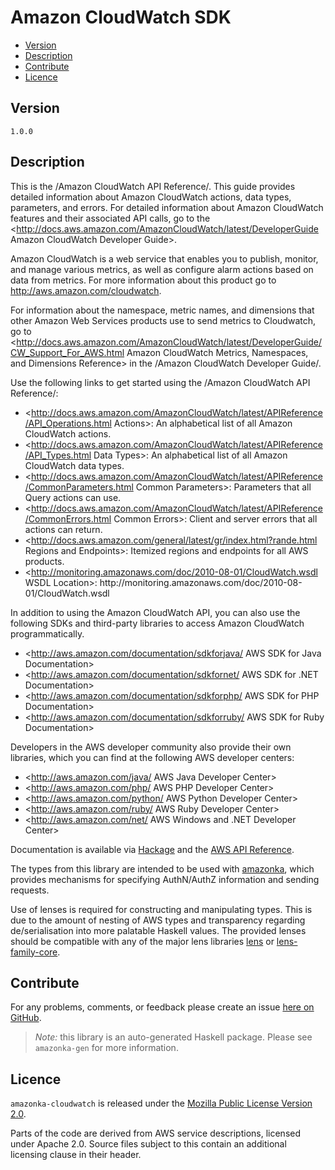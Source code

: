 # Amazon CloudWatch SDK

* [Version](#version)
* [Description](#description)
* [Contribute](#contribute)
* [Licence](#licence)


## Version

`1.0.0`


## Description

This is the /Amazon CloudWatch API Reference/. This guide provides
detailed information about Amazon CloudWatch actions, data types,
parameters, and errors. For detailed information about Amazon CloudWatch
features and their associated API calls, go to the
<http://docs.aws.amazon.com/AmazonCloudWatch/latest/DeveloperGuide Amazon CloudWatch Developer Guide>.

Amazon CloudWatch is a web service that enables you to publish, monitor,
and manage various metrics, as well as configure alarm actions based on
data from metrics. For more information about this product go to
<http://aws.amazon.com/cloudwatch>.

For information about the namespace, metric names, and dimensions that
other Amazon Web Services products use to send metrics to Cloudwatch, go
to
<http://docs.aws.amazon.com/AmazonCloudWatch/latest/DeveloperGuide/CW_Support_For_AWS.html Amazon CloudWatch Metrics, Namespaces, and Dimensions Reference>
in the /Amazon CloudWatch Developer Guide/.

Use the following links to get started using the /Amazon CloudWatch API
Reference/:

-   <http://docs.aws.amazon.com/AmazonCloudWatch/latest/APIReference/API_Operations.html Actions>:
    An alphabetical list of all Amazon CloudWatch actions.
-   <http://docs.aws.amazon.com/AmazonCloudWatch/latest/APIReference/API_Types.html Data Types>:
    An alphabetical list of all Amazon CloudWatch data types.
-   <http://docs.aws.amazon.com/AmazonCloudWatch/latest/APIReference/CommonParameters.html Common Parameters>:
    Parameters that all Query actions can use.
-   <http://docs.aws.amazon.com/AmazonCloudWatch/latest/APIReference/CommonErrors.html Common Errors>:
    Client and server errors that all actions can return.
-   <http://docs.aws.amazon.com/general/latest/gr/index.html?rande.html Regions and Endpoints>:
    Itemized regions and endpoints for all AWS products.
-   <http://monitoring.amazonaws.com/doc/2010-08-01/CloudWatch.wsdl WSDL Location>:
    http:\/\/monitoring.amazonaws.com\/doc\/2010-08-01\/CloudWatch.wsdl

In addition to using the Amazon CloudWatch API, you can also use the
following SDKs and third-party libraries to access Amazon CloudWatch
programmatically.

-   <http://aws.amazon.com/documentation/sdkforjava/ AWS SDK for Java Documentation>
-   <http://aws.amazon.com/documentation/sdkfornet/ AWS SDK for .NET Documentation>
-   <http://aws.amazon.com/documentation/sdkforphp/ AWS SDK for PHP Documentation>
-   <http://aws.amazon.com/documentation/sdkforruby/ AWS SDK for Ruby Documentation>

Developers in the AWS developer community also provide their own
libraries, which you can find at the following AWS developer centers:

-   <http://aws.amazon.com/java/ AWS Java Developer Center>
-   <http://aws.amazon.com/php/ AWS PHP Developer Center>
-   <http://aws.amazon.com/python/ AWS Python Developer Center>
-   <http://aws.amazon.com/ruby/ AWS Ruby Developer Center>
-   <http://aws.amazon.com/net/ AWS Windows and .NET Developer Center>

Documentation is available via [Hackage](http://hackage.haskell.org/package/amazonka-cloudwatch)
and the [AWS API Reference](http://docs.aws.amazon.com/AmazonCloudWatch/latest/APIReference/Welcome.html).

The types from this library are intended to be used with [amazonka](http://hackage.haskell.org/package/amazonka),
which provides mechanisms for specifying AuthN/AuthZ information and sending requests.

Use of lenses is required for constructing and manipulating types.
This is due to the amount of nesting of AWS types and transparency regarding
de/serialisation into more palatable Haskell values.
The provided lenses should be compatible with any of the major lens libraries
[lens](http://hackage.haskell.org/package/lens) or [lens-family-core](http://hackage.haskell.org/package/lens-family-core).

## Contribute

For any problems, comments, or feedback please create an issue [here on GitHub](https://github.com/brendanhay/amazonka/issues).

> _Note:_ this library is an auto-generated Haskell package. Please see `amazonka-gen` for more information.


## Licence

`amazonka-cloudwatch` is released under the [Mozilla Public License Version 2.0](http://www.mozilla.org/MPL/).

Parts of the code are derived from AWS service descriptions, licensed under Apache 2.0.
Source files subject to this contain an additional licensing clause in their header.
